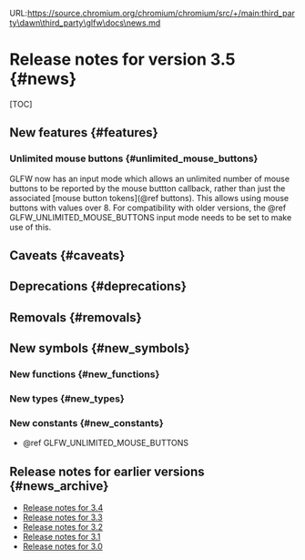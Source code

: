 URL:https://source.chromium.org/chromium/chromium/src/+/main:third_party\dawn\third_party\glfw\docs\news.md
# Release notes for version 3.5 {#news}

[TOC]


## New features {#features}

### Unlimited mouse buttons {#unlimited_mouse_buttons}

GLFW now has an input mode which allows an unlimited number of mouse buttons to
be reported by the mouse buttton callback, rather than just the associated
[mouse button tokens](@ref buttons). This allows using mouse buttons with
values over 8. For compatibility with older versions, the
@ref GLFW_UNLIMITED_MOUSE_BUTTONS input mode needs to be set to make use of
this.

## Caveats {#caveats}

## Deprecations {#deprecations}

## Removals {#removals}

## New symbols {#new_symbols}

### New functions {#new_functions}

### New types {#new_types}

### New constants {#new_constants}

- @ref GLFW_UNLIMITED_MOUSE_BUTTONS

## Release notes for earlier versions {#news_archive}

- [Release notes for 3.4](https://www.glfw.org/docs/3.4/news.html)
- [Release notes for 3.3](https://www.glfw.org/docs/3.3/news.html)
- [Release notes for 3.2](https://www.glfw.org/docs/3.2/news.html)
- [Release notes for 3.1](https://www.glfw.org/docs/3.1/news.html)
- [Release notes for 3.0](https://www.glfw.org/docs/3.0/news.html)

